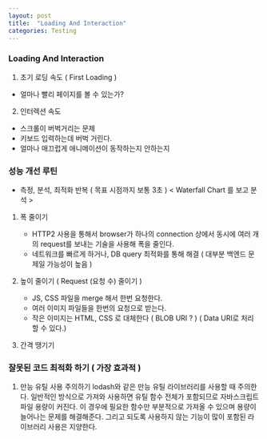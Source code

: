 ```yaml
---
layout: post
title:  "Loading And Interaction"
categories: Testing
---
```

### Loading And Interaction
1. 초기 로딩 속도 ( First Loading )
 - 얼마나 빨리 페이지를 볼 수 있는가?
2. 인터렉션 속도
 - 스크롤이 버벅거리는 문제
 - 키보드 입력하는데 버벅 거린다.
 - 얼마나 매끄럽게 애니메이션이 동작하는지 안하는지
 
### 성능 개선 루틴
- 측정, 분석, 최적화 반복 ( 목표 시점까지 보통 3초 )
< Waterfall Chart 를 보고 분석 >
1. 폭 줄이기
    - HTTP2 사용을 통해서 browser가 하나의 connection 상에서 동시에 여러 개의 request를 보내는 기술을 사용해 폭을 줄인다.
    - 네트워크를 빠르게 하거나, DB query 최적화를 통해 해결 ( 대부분 백엔드 문제일 가능성이 높음 )

2. 높이 줄이기 ( Request (요청 수) 줄이기 )
    - JS, CSS 파일을 merge 해서 한번 요청한다.
    - 여러 이미지 파일들을 한번의 요청으로 받는다.
    - 작은 이미지는 HTML, CSS 로 대체한다 ( BLOB URI ? )
    ( Data URI로 처리 할 수 있다.)
3. 간격 땡기기

### 잘못된 코드 최적화 하기 ( 가장 효과적 )
1. 만능 유틸 사용 주의하기
lodash와 같은 만능 유틸 라이브러리를 사용할 때 주의한다. 일반적인 방식으로 가져와 사용하면 유틸 함수 전체가 포함되므로 자바스크립트 파일 용량이 커진다. 이 경우에 필요한 함수만 부분적으로 가져올 수 있으며 용량이 늘어나는 문제를 해결해준다. 그리고 되도록 사용하지 않는 기능이 많이 포함된 라이브러리 사용은 지양한다.